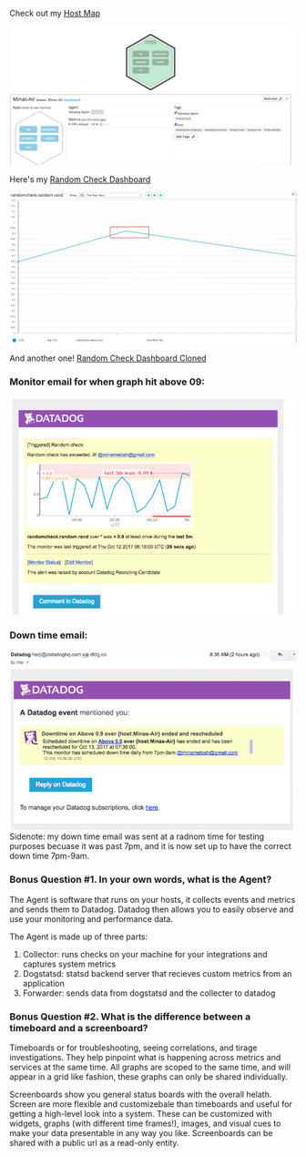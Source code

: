 Check out my [Host Map](https://app.datadoghq.com/infrastructure/map?fillby=avg%3Acpuutilization&sizeby=avg%3Anometric&groupby=none&nameby=name&nometrichosts=false&tvMode=false&nogrouphosts=false&palette=green_to_orange&paletteflip=false&app=randomcheck&host=350540781)

<img src="Host map and tags.png">

Here's my [Random Check Dashboard](https://app.datadoghq.com/dash/integration/custom%3Arandomcheck?live=true&tpl_var_scope=host%3AMinas-Air&page=0&is_auto=false&from_ts=1507832536172&to_ts=1507836136172&tile_size=m)

<img src="Graph showing data above 0.9.png">

And another one! [Random Check Dashboard Cloned](https://app.datadoghq.com/dash/378054/custom-metrics---randomcheck-cloned?live=true&page=0&is_auto=false&from_ts=1507832638706&to_ts=1507836238706&tile_size=m)

### Monitor email for when graph hit above 09:
<img src="Monitor email, graph hit above 0.9.png">

### Down time email:
<img src="Down time email.png">
Sidenote: my down time email was sent at a radnom time for testing purposes becuase it was past 7pm, and it is now set up to have the correct down time 7pm-9am.


### Bonus Question #1. In your own words, what is the Agent?

The Agent is software that runs on your hosts, it collects events and metrics and sends them to Datadog. Datadog then allows you to easily observe and use your monitoring and performance data.

The Agent is made up of three parts: 
1. Collector: runs checks on your machine for your integrations and captures system metrics
2. Dogstatsd: statsd backend server that recieves custom metrics from an application
3. Forwarder: sends data from dogstatsd and the collecter to datadog

### Bonus Question #2. What is the difference between a timeboard and a screenboard?

Timeboards or for troubleshooting, seeing correlations, and tirage investigations.  They help pinpoint what is happening across metrics and services at the same time.  All graphs are scoped to the same time, and will appear in a grid like fashion, these graphs can only be shared individually.

Screenboards show you general status boards with the overall helath.  Screen are more flexible and customizebale than timeboards and useful for getting a high-level look into a system. These can be customized with widgets, graphs (with different time frames!), images, and visual cues to make your data presentable in any way you like. Screenboards can be shared with a public url as a read-only entity.
